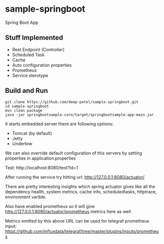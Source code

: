# sample-springboot
Spring Boot App

## Stuff Implemented
- Rest Endpoint (Controller)
- Scheduled Task
- Cache
- Auto configuration properties
- Prometheus
- Service sterotype

## Build and Run

```
git clone https://github.com/deep-patel/sample-springboot.git
cd sample-springboot
mvn clean package
java -jar springbootsample-core/target/springbootsample-app-main.jar
```

It starts embedded server there are following options:
- Tomcat (by default)
- Jetty
- Undertow

We can also override default configuration of this servers by setting properties in application.properties

Test: http://localhost:8080/test?id=1

After running the service try hitting url: http://127.0.0.1:8080/actuator/

There are pretty interesting insights which spring actuator gives like all the dependency health, system metrics, cache info, scheduledtasks, httptrace, environment varible.

Also have enabled prometheus so it will give http://127.0.0.1:8080/actuator/prometheus metrics here as well

Metrics emitted by this above URL can be used for telegraf prometheus input: 
https://github.com/influxdata/telegraf/tree/master/plugins/inputs/prometheus